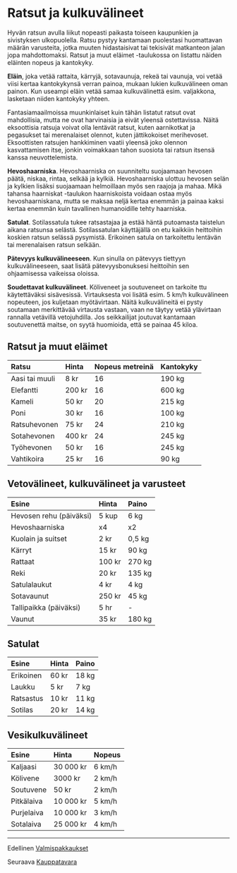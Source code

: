# Ratsut ja kulkuvälineet

Hyvän ratsun avulla liikut nopeasti paikasta toiseen kaupunkien ja sivistyksen ulkopuolella. Ratsu pystyy kantamaan puolestasi huomattavan määrän varusteita, jotka muuten hidastaisivat tai tekisivät matkanteon jalan jopa mahdottomaksi. Ratsut ja muut eläimet -taulukossa on listattu näiden eläinten nopeus ja kantokyky.

**Eläin**, joka vetää rattaita, kärryjä, sotavaunuja, rekeä tai vaunuja, voi vetää viisi kertaa kantokykynsä verran painoa, mukaan lukien kulkuvälineen oman painon. Kun useampi eläin vetää samaa kulkuvälinettä esim. valjakkona, lasketaan niiden
kantokyky yhteen.

Fantasiamaailmoissa muunkinlaiset kuin tähän listatut ratsut
ovat mahdollisia, mutta ne ovat harvinaisia ja eivät yleensä
ostettavissa. Näitä eksoottisia ratsuja voivat olla lentävät ratsut,
kuten aarnikotkat ja pegasukset tai merenalaiset olennot, kuten
jättikokoiset merihevoset. Eksoottisten ratsujen hankkiminen
vaatii yleensä joko olennon kasvattamisen itse, jonkin voimakkaan
tahon suosiota tai ratsun itsensä kanssa neuvottelemista.

**Hevoshaarniska**. Hevoshaarniska on suunniteltu suojaamaan
hevosen päätä, niskaa, rintaa, selkää ja kylkiä. Hevoshaarniska
ulottuu hevosen selän ja kylkien lisäksi suojaamaan helmoillaan
myös sen raajoja ja mahaa. Mikä tahansa haarniskat -taulukon
haarniskoista voidaan ostaa myös hevoshaarniskana, mutta se
maksaa neljä kertaa enemmän ja painaa kaksi kertaa enemmän
kuin tavallinen humanoidille tehty haarniska.

**Satulat**. Sotilassatula tukee ratsastajaa ja estää häntä putoamasta
taistelun aikana ratsunsa selästä. Sotilassatulan käyttäjällä
on etu kaikkiin heittoihin koskien ratsun selässä pysymistä.
Erikoinen satula on tarkoitettu lentävän tai merenalaisen ratsun
selkään.

**Pätevyys kulkuvälineeseen**. Kun sinulla on pätevyys tiettyyn
kulkuvälineeseen, saat lisätä pätevyysbonuksesi heittoihin sen
ohjaamisessa vaikeissa oloissa.

**Soudettavat kulkuvälineet**. Köliveneet ja soutuveneet on tarkoite
ttu käytettäväksi sisävesissä. Virtauksesta voi lisätä esim.
5 km/h kulkuvälineen nopeuteen, jos kuljetaan myötävirtaan.
Näitä kulkuvälineitä ei pysty soutamaan merkittävää virtausta
vastaan, vaan ne täytyy vetää ylävirtaan rannalla vetävillä
vetojuhdilla. Jos seikkailijat joutuvat kantamaan soutuvenettä
maitse, on syytä huomioida, että se painaa 45 kiloa.

## Ratsut ja muut eläimet

| Ratsu | Hinta | Nopeus metreinä | Kantokyky |
|:------|:------|:----------------|:----------|
| Aasi tai muuli | 8 kr | 16 | 190 kg |
| Elefantti | 200 kr | 16 | 600 kg |
| Kameli | 50 kr | 20 | 215 kg |
| Poni | 30 kr | 16 | 100 kg |
| Ratsuhevonen | 75 kr | 24 | 210 kg |
| Sotahevonen | 400 kr | 24 | 245 kg |
| Työhevonen | 50 kr | 16 | 245 kg |
| Vahtikoira | 25 kr | 16 | 90 kg |

## Vetovälineet, kulkuvälineet ja varusteet

| Esine | Hinta | Paino |
|:------|:------|:------|
| Hevosen rehu (päiväksi) | 5 kup | 6 kg |
| Hevoshaarniska | x4 | x2 |
| Kuolain ja suitset | 2 kr | 0,5 kg |
| Kärryt | 15 kr | 90 kg |
| Rattaat | 100 kr | 270 kg |
| Reki | 20 kr | 135 kg |
| Satulalaukut | 4 kr | 4 kg |
| Sotavaunut | 250 kr | 45 kg |
| Tallipaikka (päiväksi) | 5 hr | - |
| Vaunut | 35 kr | 180 kg |

## Satulat
| Esine | Hinta | Paino |
|:------|:------|:------|
| Erikoinen | 60 kr | 18 kg |
| Laukku | 5 kr | 7 kg |
| Ratsastus | 10 kr | 11 kg |
| Sotilas | 20 kr | 14 kg |

## Vesikulkuvälineet

| Esine | Hinta | Nopeus|
|:------|:------|:------|
|Kaljaasi | 30 000 kr | 6 km/h |
|Kölivene | 3000 kr | 2 km/h |
|Soutuvene | 50 kr | 2 km/h |
|Pitkälaiva | 10 000 kr | 5 km/h |
|Purjelaiva | 10 000 kr | 3 km/h |
|Sotalaiva | 25 000 kr | 4 km/h |

----

Edellinen [Valmispakkaukset](Valmispakkaukset.md)

Seuraava [Kauppatavara](Kauppatavara.md)